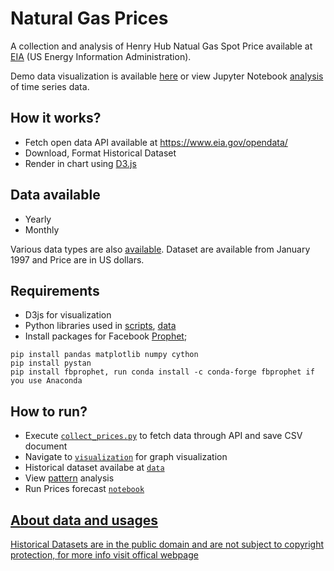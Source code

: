 # Natural Gas Prices

A collection and analysis of Henry Hub Natual Gas Spot Price available at <a href="https://www.eia.gov/dnav/ng/hist/rngwhhdD.htm">EIA</a> (US Energy Information Administration).

Demo data visualization is available <a href="https://hbvj99.github.io/natural-gas/visualization/index.html"> here</a> or view Jupyter Notebook <a href="https://github.com/hbvj99/natural-gas/blob/master/analysis/data.ipynb">analysis</a> of time series data.

## How it works?
- Fetch open data API available at https://www.eia.gov/opendata/
- Download, Format Historical Dataset
- Render in chart using <a href="https://github.com/d3/d3">D3.js</a>

## Data available
- Yearly
- Monthly

Various data types are also <a href="https://www.eia.gov/opendata/qb.php?category=714806">available</a>. Dataset are available from January 1997 and Price are in US dollars.

## Requirements
- D3js for visualization
- Python libraries used in <a href="https://github.com/hbvj99/natural-gas/tree/master/scripts">scripts</a>, <a href="https://github.com/hbvj99/natural-gas/blob/master/analysis/data.ipynb">data</a>
- Install packages for Facebook <a href="https://facebook.github.io/prophet/">Prophet</a>;
```
pip install pandas matplotlib numpy cython
pip install pystan
pip install fbprophet, run conda install -c conda-forge fbprophet if you use Anaconda 
```

## How to run?
- Execute <a href="https://github.com/hbvj99/natural-gas/blob/master/scripts/collect_prices.py">```collect_prices.py```</a>	to fetch data through API and save CSV document
- Navigate to <a href="https://github.com/hbvj99/natural-gas/blob/master/visualization/daily_prices.js">```visualization```</a> for graph visualization
- Historical dataset availabe at <a href="https://github.com/hbvj99/natural-gas/tree/master/data">```data```</a>
- View <a href="https://github.com/hbvj99/natural-gas/blob/master/analysis/data.ipynb">pattern</a> analysis
- Run Prices forecast <a href="https://github.com/hbvj99/natural-gas/blob/master/analysis/forecast_year.ipynb">```notebook```
## About data and usages
Historical Datasets are in the public domain and are not subject to copyright protection, for more info visit offical <a href="https://www.eia.gov/about/copyrights_reuse.php">webpage</a>
